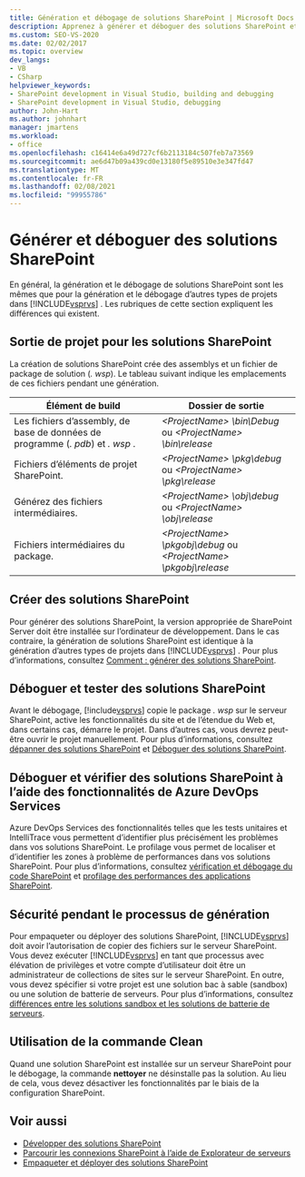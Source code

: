 ```yaml
---
title: Génération et débogage de solutions SharePoint | Microsoft Docs
description: Apprenez à générer et déboguer des solutions SharePoint et comprenez les différences entre la génération et le débogage d’autres types de projets dans Visual Studio.
ms.custom: SEO-VS-2020
ms.date: 02/02/2017
ms.topic: overview
dev_langs:
- VB
- CSharp
helpviewer_keywords:
- SharePoint development in Visual Studio, building and debugging
- SharePoint development in Visual Studio, debugging
author: John-Hart
ms.author: johnhart
manager: jmartens
ms.workload:
- office
ms.openlocfilehash: c16414e6a49d727cf6b2113184c507feb7a73569
ms.sourcegitcommit: ae6d47b09a439cd0e13180f5e89510e3e347fd47
ms.translationtype: MT
ms.contentlocale: fr-FR
ms.lasthandoff: 02/08/2021
ms.locfileid: "99955786"
---
```

# <a name="build-and-debug-sharepoint-solutions"></a>Générer et déboguer des solutions SharePoint
  En général, la génération et le débogage de solutions SharePoint sont les mêmes que pour la génération et le débogage d’autres types de projets dans [!INCLUDE[vsprvs](../sharepoint/includes/vsprvs-md.md)] . Les rubriques de cette section expliquent les différences qui existent.

## <a name="project-output-for-sharepoint-solutions"></a>Sortie de projet pour les solutions SharePoint
 La création de solutions SharePoint crée des assemblys et un fichier de package de solution (*. wsp*). Le tableau suivant indique les emplacements de ces fichiers pendant une génération.

|Élément de build|Dossier de sortie|
|----------------|-------------------|
|Les fichiers d’assembly, de base de données de programme (*. pdb*) et *. wsp* .|*\<ProjectName> \bin\Debug* ou *\<ProjectName> \bin\release*|
|Fichiers d’éléments de projet SharePoint.|*\<ProjectName> \pkg\debug* ou *\<ProjectName> \pkg\release*|
|Générez des fichiers intermédiaires.|*\<ProjectName> \obj\debug* ou *\<ProjectName> \obj\release*|
|Fichiers intermédiaires du package.|*\<ProjectName> \pkgobj\debug* ou *\<ProjectName> \pkgobj\release*|

## <a name="build-sharepoint-solutions"></a>Créer des solutions SharePoint
 Pour générer des solutions SharePoint, la version appropriée de SharePoint Server doit être installée sur l’ordinateur de développement. Dans le cas contraire, la génération de solutions SharePoint est identique à la génération d’autres types de projets dans [!INCLUDE[vsprvs](../sharepoint/includes/vsprvs-md.md)] . Pour plus d’informations, consultez [Comment : générer des solutions SharePoint](../sharepoint/how-to-build-sharepoint-solutions.md).

## <a name="debug-and-test-sharepoint-solutions"></a>Déboguer et tester des solutions SharePoint
 Avant le débogage, [!include[vsprvs](../sharepoint/includes/vsprvs-md.md)] copie le package *. wsp* sur le serveur SharePoint, active les fonctionnalités du site et de l’étendue du Web et, dans certains cas, démarre le projet. Dans d’autres cas, vous devrez peut-être ouvrir le projet manuellement. Pour plus d’informations, consultez [dépanner des solutions SharePoint](../sharepoint/troubleshooting-sharepoint-solutions.md) et [Déboguer des solutions SharePoint](../sharepoint/debugging-sharepoint-solutions.md).

## <a name="debug-and-verify-sharepoint-solutions-by-using-azure-devops-services-features"></a>Déboguer et vérifier des solutions SharePoint à l’aide des fonctionnalités de Azure DevOps Services
 Azure DevOps Services des fonctionnalités telles que les tests unitaires et IntelliTrace vous permettent d’identifier plus précisément les problèmes dans vos solutions SharePoint. Le profilage vous permet de localiser et d’identifier les zones à problème de performances dans vos solutions SharePoint. Pour plus d’informations, consultez [vérification et débogage du code SharePoint](../sharepoint/verifying-and-debugging-sharepoint-code.md) et [profilage des performances des applications SharePoint](../sharepoint/profiling-the-performance-of-sharepoint-applications.md).

## <a name="security-during-the-build-process"></a>Sécurité pendant le processus de génération
 Pour empaqueter ou déployer des solutions SharePoint, [!INCLUDE[vsprvs](../sharepoint/includes/vsprvs-md.md)] doit avoir l’autorisation de copier des fichiers sur le serveur SharePoint. Vous devez exécuter [!INCLUDE[vsprvs](../sharepoint/includes/vsprvs-md.md)] en tant que processus avec élévation de privilèges et votre compte d’utilisateur doit être un administrateur de collections de sites sur le serveur SharePoint. En outre, vous devez spécifier si votre projet est une solution bac à sable (sandbox) ou une solution de batterie de serveurs. Pour plus d’informations, consultez [différences entre les solutions sandbox et les solutions de batterie de serveurs](../sharepoint/differences-between-sandboxed-and-farm-solutions.md).

## <a name="using-the-clean-command"></a>Utilisation de la commande Clean
 Quand une solution SharePoint est installée sur un serveur SharePoint pour le débogage, la commande **nettoyer** ne désinstalle pas la solution. Au lieu de cela, vous devez désactiver les fonctionnalités par le biais de la configuration SharePoint.

## <a name="see-also"></a>Voir aussi
- [Développer des solutions SharePoint](../sharepoint/developing-sharepoint-solutions.md)
- [Parcourir les connexions SharePoint à l’aide de Explorateur de serveurs](../sharepoint/browsing-sharepoint-connections-using-server-explorer.md)
- [Empaqueter et déployer des solutions SharePoint](../sharepoint/packaging-and-deploying-sharepoint-solutions.md)
